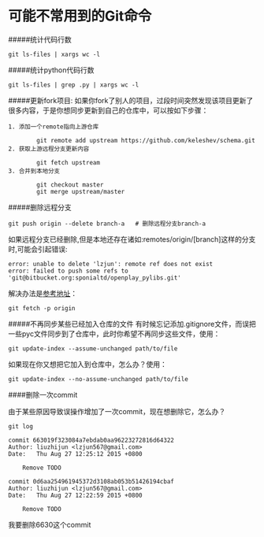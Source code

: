 可能不常用到的Git命令
==================
 
#####统计代码行数

    git ls-files | xargs wc -l
#####统计python代码行数

    git ls-files | grep .py | xargs wc -l
        
#####更新fork项目:
如果你fork了别人的项目，过段时间突然发现该项目更新了很多内容，于是你想同步更新到自己的仓库中，可以按如下步骤：  
    
    1. 添加一个remote指向上游仓库
            
            git remote add upstream https://github.com/keleshev/schema.git
    2. 获取上游远程分支更新内容
            
            git fetch upstream
    3. 合并到本地分支
            
            git checkout master
            git merge upstream/master
            
#####删除远程分支
    
    git push origin --delete branch-a   # 删除远程分支branch-a
如果远程分支已经删除,但是本地还存在诸如:remotes/origin/[branch]这样的分支时,可能会引起错误:

    error: unable to delete 'lzjun': remote ref does not exist
    error: failed to push some refs to 'git@bitbucket.org:sponialtd/openplay_pylibs.git'
解决办法是[参考地址](http://stackoverflow.com/questions/10292480/when-deleting-remote-git-branch-error-unable-to-push-to-unqualified-destination)：
        
    git fetch -p origin
#####不再同步某些已经加入仓库的文件
有时候忘记添加.gitignore文件，而误把一些pyc文件同步到了仓库中，此时你希望不再同步这些文件，使用：
        
    git update-index --assume-unchanged path/to/file
如果现在你又想把它加入到仓库中，怎么办？使用：
    
    git update-index --no-assume-unchanged path/to/file

####删除一次commit
    
由于某些原因导致误操作增加了一次commit，现在想删除它，怎么办？
        
    git log

    commit 663019f323084a7ebdab0aa96223272816d64322
    Author: liuzhijun <lzjun567@gmail.com>
    Date:   Thu Aug 27 12:25:12 2015 +0800

        Remove TODO

    commit 0d6aa254961945372d3108ab053b51426194cbaf
    Author: liuzhijun <lzjun567@gmail.com>
    Date:   Thu Aug 27 12:22:59 2015 +0800

        Remove TODO
我要删除6630这个commit
        

